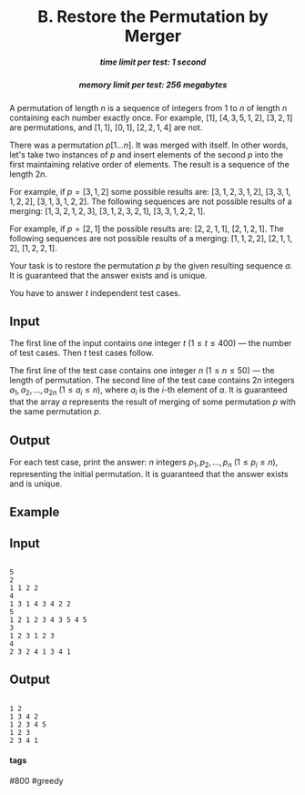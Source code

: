 <h1 style='text-align: center;'> B. Restore the Permutation by Merger</h1>

<h5 style='text-align: center;'>time limit per test: 1 second</h5>
<h5 style='text-align: center;'>memory limit per test: 256 megabytes</h5>

A permutation of length $n$ is a sequence of integers from $1$ to $n$ of length $n$ containing each number exactly once. For example, $[1]$, $[4, 3, 5, 1, 2]$, $[3, 2, 1]$ are permutations, and $[1, 1]$, $[0, 1]$, $[2, 2, 1, 4]$ are not.

There was a permutation $p[1 \dots n]$. It was merged with itself. In other words, let's take two instances of $p$ and insert elements of the second $p$ into the first maintaining relative order of elements. The result is a sequence of the length $2n$.

For example, if $p=[3, 1, 2]$ some possible results are: $[3, 1, 2, 3, 1, 2]$, $[3, 3, 1, 1, 2, 2]$, $[3, 1, 3, 1, 2, 2]$. The following sequences are not possible results of a merging: $[1, 3, 2, 1, 2, 3$], [$3, 1, 2, 3, 2, 1]$, $[3, 3, 1, 2, 2, 1]$.

For example, if $p=[2, 1]$ the possible results are: $[2, 2, 1, 1]$, $[2, 1, 2, 1]$. The following sequences are not possible results of a merging: $[1, 1, 2, 2$], [$2, 1, 1, 2]$, $[1, 2, 2, 1]$.

Your task is to restore the permutation $p$ by the given resulting sequence $a$. It is guaranteed that the answer exists and is unique.

You have to answer $t$ independent test cases.

## Input

The first line of the input contains one integer $t$ ($1 \le t \le 400$) — the number of test cases. Then $t$ test cases follow.

The first line of the test case contains one integer $n$ ($1 \le n \le 50$) — the length of permutation. The second line of the test case contains $2n$ integers $a_1, a_2, \dots, a_{2n}$ ($1 \le a_i \le n$), where $a_i$ is the $i$-th element of $a$. It is guaranteed that the array $a$ represents the result of merging of some permutation $p$ with the same permutation $p$.

## Output

For each test case, print the answer: $n$ integers $p_1, p_2, \dots, p_n$ ($1 \le p_i \le n$), representing the initial permutation. It is guaranteed that the answer exists and is unique.

## Example

## Input


```

5
2
1 1 2 2
4
1 3 1 4 3 4 2 2
5
1 2 1 2 3 4 3 5 4 5
3
1 2 3 1 2 3
4
2 3 2 4 1 3 4 1

```
## Output


```

1 2 
1 3 4 2 
1 2 3 4 5 
1 2 3 
2 3 4 1 

```


#### tags 

#800 #greedy 